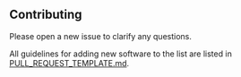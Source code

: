 ## Contributing

Please open a new issue to clarify any questions.

All guidelines for adding new software to the list are listed in [PULL_REQUEST_TEMPLATE.md](PULL_REQUEST_TEMPLATE.md).

